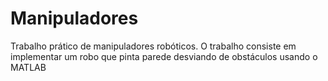 # Manipuladores
Trabalho prático de manipuladores robóticos. O trabalho consiste em implementar um robo que pinta parede desviando de obstáculos usando o MATLAB
